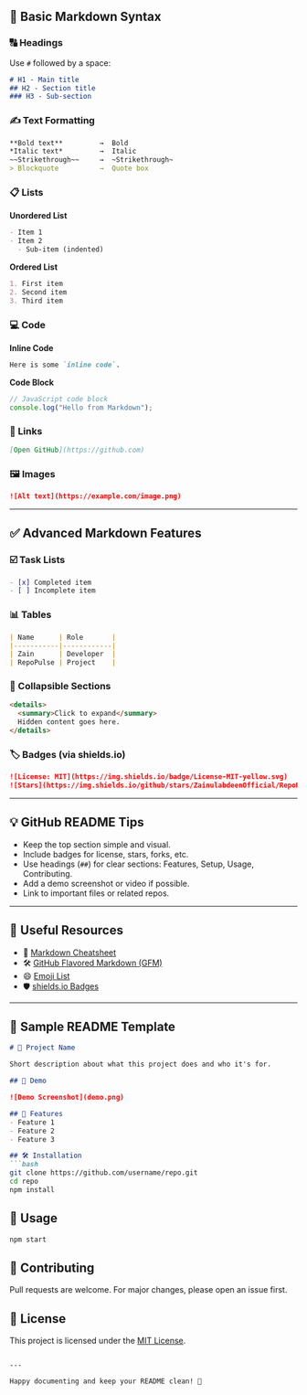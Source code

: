 ## 🧱 Basic Markdown Syntax

### 🔠 Headings
Use `#` followed by a space:
```md
# H1 - Main title
## H2 - Section title
### H3 - Sub-section
```

### ✍️ Text Formatting
```md
**Bold text**         →  Bold
*Italic text*         →  Italic
~~Strikethrough~~     →  ~Strikethrough~
> Blockquote          →  Quote box
```

### 📋 Lists

**Unordered List**
```md
- Item 1
- Item 2
  - Sub-item (indented)
```

**Ordered List**
```md
1. First item
2. Second item
3. Third item
```

### 💻 Code

**Inline Code**
```md
Here is some `inline code`.
```

**Code Block**
```js
// JavaScript code block
console.log("Hello from Markdown");
```

### 🔗 Links
```md
[Open GitHub](https://github.com)
```

### 🖼 Images
```md
![Alt text](https://example.com/image.png)
```

---

## ✅ Advanced Markdown Features

### ☑️ Task Lists
```md
- [x] Completed item
- [ ] Incomplete item
```

### 📊 Tables
```md
| Name      | Role       |
|-----------|------------|
| Zain      | Developer  |
| RepoPulse | Project    |
```

### 🔽 Collapsible Sections
```html
<details>
  <summary>Click to expand</summary>
  Hidden content goes here.
</details>
```

### 🏷 Badges (via shields.io)
```md
![License: MIT](https://img.shields.io/badge/License-MIT-yellow.svg)
![Stars](https://img.shields.io/github/stars/ZainulabdeenOfficial/RepoPulse?style=social)
```

---

## 💡 GitHub README Tips

- Keep the top section simple and visual.
- Include badges for license, stars, forks, etc.
- Use headings (`##`) for clear sections: Features, Setup, Usage, Contributing.
- Add a demo screenshot or video if possible.
- Link to important files or related repos.

---

## 🔗 Useful Resources

- 📄 [Markdown Cheatsheet](https://www.markdownguide.org/cheat-sheet/)
- 🛠 [GitHub Flavored Markdown (GFM)](https://guides.github.com/features/mastering-markdown/)
- 😄 [Emoji List](https://emojipedia.org/)
- 🛡 [shields.io Badges](https://shields.io/)

---

## 🎯 Sample README Template

```md
# 🚀 Project Name

Short description about what this project does and who it's for.

## 📸 Demo

![Demo Screenshot](demo.png)

## 🔧 Features
- Feature 1
- Feature 2
- Feature 3

## 🛠 Installation
```bash
git clone https://github.com/username/repo.git
cd repo
npm install
```

## 🧪 Usage
```bash
npm start
```

## 🙌 Contributing
Pull requests are welcome. For major changes, please open an issue first.

## 📝 License
This project is licensed under the [MIT License](LICENSE).
```

---

Happy documenting and keep your README clean! 🚀
